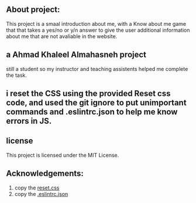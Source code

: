 ## About project:
This project is a smaal introduction about me, with a Know about me game that that takes a yes/no or y/n answer to give the user additional information about me that are not avaliable in the website.

## a Ahmad Khaleel Almahasneh project ##
still a student so my instructor and teaching assistents helped me complete the task.

## i reset the CSS using the provided Reset css code, and used the git ignore to put unimportant commands and .eslintrc.json to help me know errors in JS.

## license
This project is licensed under the MIT License.

## Acknowledgements:
1. copy the [reset.css](https://meyerweb.com/eric/tools/css/reset/)
2. copy the [.eslintrc.json](https://github.com/LTUC/amman-201d2/blob/master/configs/.eslintrc.json)